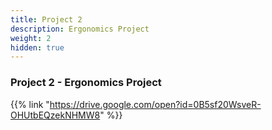 ```yaml
---
title: Project 2
description: Ergonomics Project
weight: 2
hidden: true
---
```


### Project 2 - Ergonomics Project

{{% link "https://drive.google.com/open?id=0B5sf20WsveR-OHUtbEQzekNHMW8" %}}
